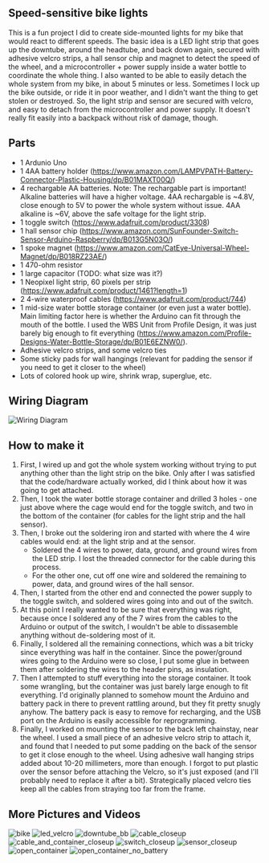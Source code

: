 ## Speed-sensitive bike lights

This is a fun project I did to create side-mounted lights for my bike that would react to different speeds.
The basic idea is a LED light strip that goes up the downtube, around the headtube, and back down again, secured with adhesive velcro strips, a hall sensor chip and magnet to detect the speed of the wheel, and a microcontroller + power supply inside a water bottle to coordinate the whole thing.
I also wanted to be able to easily detach the whole system from my bike, in about 5 minutes or less. Sometimes I lock up the bike outside, or ride it in poor weather, and I didn't want the thing to get stolen or destroyed. So, the light strip and sensor are secured with velcro, and easy to detach from the microcontroller and power supply. It doesn't really fit easily into a backpack without risk of damage, though.

## Parts

- 1 Ardunio Uno
- 1 4AA battery holder (https://www.amazon.com/LAMPVPATH-Battery-Connector-Plastic-Housing/dp/B01MAXT00Q/)
- 4 rechargable AA batteries. Note: The rechargable part is important! Alkaline batteries will have a higher voltage. 4AA rechargable is ~4.8V, close enough to 5V to power the whole system without issue. 4AA alkaline is ~6V, above the safe voltage for the light strip.
- 1 toggle switch (https://www.adafruit.com/product/3308)
- 1 hall sensor chip (https://www.amazon.com/SunFounder-Switch-Sensor-Arduino-Raspberry/dp/B013G5N03O/)
- 1 spoke magnet (https://www.amazon.com/CatEye-Universal-Wheel-Magnet/dp/B018RZ23AE/)
- 1 470-ohm resistor
- 1 large capacitor (TODO: what size was it?)
- 1 Neopixel light strip, 60 pixels per strip (https://www.adafruit.com/product/1461?length=1)
- 2 4-wire waterproof cables (https://www.adafruit.com/product/744)
- 1 mid-size water bottle storage container (or even just a water bottle). Main limiting factor here is whether the Arduino can fit through the mouth of the bottle. I used the WBS Unit from Profile Design, it was just barely big enough to fit everything (https://www.amazon.com/Profile-Designs-Water-Bottle-Storage/dp/B01E6EZNW0/).
- Adhesive velcro strips, and some velcro ties
- Some sticky pads for wall hangings (relevant for padding the sensor if you need to get it closer to the wheel)
- Lots of colored hook up wire, shrink wrap, superglue, etc.

## Wiring Diagram

![Wiring Diagram](wiring_diagram.png)

## How to make it

1. First, I wired up and got the whole system working without trying to put anything other than the light strip on the bike. Only after I was satisfied that the code/hardware actually worked, did I think about how it was going to get attached.
2. Then, I took the water bottle storage container and drilled 3 holes - one just above where the cage would end for the toggle switch, and two in the bottom of the container (for cables for the light strip and the hall sensor).
3. Then, I broke out the soldering iron and started with where the 4 wire cables would end: at the light strip and at the sensor.
      - Soldered the 4 wires to power, data, ground, and ground wires from the LED strip. I lost the threaded connector for the cable during this process.
      - For the other one, cut off one wire and soldered the remaining to power, data, and ground wires of the hall sensor.
4. Then, I started from the other end and connected the power supply to the toggle switch, and soldered wires going into and out of the switch.
5. At this point I really wanted to be sure that everything was right, because once I soldered any of the 7 wires from the cables to the Arduino or output of the switch, I wouldn't be able to dissasemble anything without de-soldering most of it.
6. Finally, I soldered all the remaining connections, which was a bit tricky since everything was half in the container. Since the power/ground wires going to the Arduino were so close, I put some glue in between them after soldering the wires to the header pins, as insulation.
7. Then I attempted to stuff everything into the storage container. It took some wrangling, but the container was just barely large enough to fit everything. I'd originally planned to somehow mount the Arduino and battery pack in there to prevent rattling around, but they fit pretty snugly anyhow. The battery pack is easy to remove for recharging, and the USB port on the Arduino is easily accessible for reprogramming.
8. Finally, I worked on mounting the sensor to the back left chainstay, near the wheel. I used a small piece of an adhesive velcro strip to attach it, and found that I needed to put some padding on the back of the sensor to get it close enough to the wheel. Using adhesive wall hanging strips added about 10-20 millimeters, more than enough. I forgot to put plastic over the sensor before attaching the Velcro, so it's just exposed (and I'll probably need to replace it after a bit). Strategically placed velcro ties keep all the cables from straying too far from the frame.

## More Pictures and Videos

![bike](pictures/whole_bike_off.jpg)
![led_velcro](pictures/light_strip_velcro_closeup.jpg)
![downtube_bb](pictures/downtube_and_bottom_bracket.jpg)
![cable_closeup](pictures/cable_closeup.jpg)
![cable_and_container_closeup](pictures/cable_and_container_closeup.jpg)
![switch_closeup](pictures/switch_closeup.jpg)
![sensor_closeup](pictures/sensor_closeup.jpg)
![open_container](pictures/battery_in_container.jpg)
![open_container_no_battery](pictures/rest_of_container.jpg)
